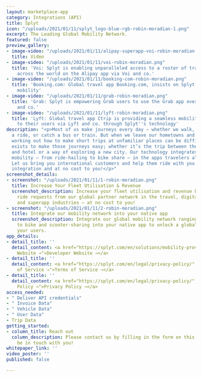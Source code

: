 ```yaml
---
layout: marketplace-app
category: Integrations (API)
title: Splyt
icon: "/uploads/2021/01/11/splyt_logo-blue-rgb-robin-moradian-1.png"
excerpt: The Leading Global Mobility Network.
featured: false
preview_gallery:
- image-video: "/uploads/2021/01/11/alipay-superapp-voi-robin-moradian.mov"
  title: Video
- image-video: "/uploads/2021/01/11/voi-robin-moradian.png"
  title: 'Voi: Splyt is enabling unparalleled access to a roster of transport providers
    across the world on the Alipay app via Voi and co.'
- image-video: "/uploads/2021/01/11/booking-com-robin-moradian.png"
  title: 'Booking.com: Global travel app Booking.com, insists on Splyt for on-demand
    mobility'
- image-video: "/uploads/2021/01/11/grab-robin-moradian.png"
  title: 'Grab: Splyt is empowering Grab users to use the Grab app overseas via Careem
    and co.'
- image-video: "/uploads/2021/01/11/lyft-robin-moradian.png"
  title: 'Lyft: Global travel app Ctrip is providing a seamless mobility experience
    to their users via Lyft and co. through Splyt''s technology'
description: "<p>Most of us make journeys every day – whether we walk, cycle, hail
  a ride, or catch a bus or train. But when we leave our hometowns and familiar areas,
  working out how to make short trips at unfamiliar places can be difficult. Splyt
  exists to make those journeys easy; whether it’s the trip between the rail station
  and hotel or a way of exploring a new city. Our technology integrates local smart
  mobility – from ride-hailing to bike share – in the apps travelers already use.
  Let us bring you international customers and help them ride with you – via one simple
  integration and at no cost to you!</p>"
screenshot_details:
- screenshot: "/uploads/2021/01/11/1-robin-moradian.png"
  title: Increase Your Fleet Utilisation & Revenue
  screenshot_description: Increase your fleet utilisation and revenue by accepting
    ride requests from our global partner network in the travel, digital payments
    and superapp industries – at no cost to you!
- screenshot: "/uploads/2021/01/11/2-robin-moradian.png"
  title: Integrate our mobility network into your native app
  screenshot_description: Integrate our global mobility network ranging from ridehailing
    to bike and scooter-sharing into your native app to unlock a global market for
    your users.
app_details:
- detail_title: ''
  detail_content: <a href="https://splyt.com/en/solutions/mobility-providers/" title="Developer
    Website →">Developer Website →</a>
- detail_title: ''
  detail_content: <a href="https://splyt.com/en/legal/privacy-policy/" title="Terms
    of Service →">Terms of Service →</a>
- detail_title: ''
  detail_content: <a href="https://splyt.com/en/legal/privacy-policy/" title="Privacy
    Policy →">Privacy Policy →</a>
access_needed:
- " Deliver API credentials"
- " Invoice Data"
- " Vehicle Data"
- " User Data"
- Trip Data
getting_started:
- column_title: Reach out
  column_description: Please contact us by filling in the form on this page and we'll
    be in touch with you!
whitepaper_link: ''
video_poster: ''
published: false

---
```

